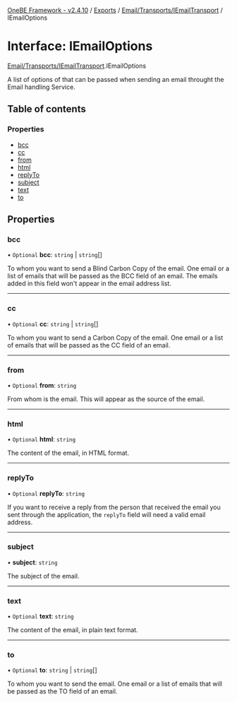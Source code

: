 [OneBE Framework - v2.4.10](../README.md) / [Exports](../modules.md) / [Email/Transports/IEmailTransport](../modules/Email_Transports_IEmailTransport.md) / IEmailOptions

# Interface: IEmailOptions

[Email/Transports/IEmailTransport](../modules/Email_Transports_IEmailTransport.md).IEmailOptions

A list of options of that can be passed when sending an email throught
the Email handling Service.

## Table of contents

### Properties

- [bcc](Email_Transports_IEmailTransport.IEmailOptions.md#bcc)
- [cc](Email_Transports_IEmailTransport.IEmailOptions.md#cc)
- [from](Email_Transports_IEmailTransport.IEmailOptions.md#from)
- [html](Email_Transports_IEmailTransport.IEmailOptions.md#html)
- [replyTo](Email_Transports_IEmailTransport.IEmailOptions.md#replyto)
- [subject](Email_Transports_IEmailTransport.IEmailOptions.md#subject)
- [text](Email_Transports_IEmailTransport.IEmailOptions.md#text)
- [to](Email_Transports_IEmailTransport.IEmailOptions.md#to)

## Properties

### bcc

• `Optional` **bcc**: `string` \| `string`[]

To whom you want to send a Blind Carbon Copy of the email. One email or a list of emails
that will be passed as the BCC field of an email. The emails added in this field won't
appear in the email address list.

___

### cc

• `Optional` **cc**: `string` \| `string`[]

To whom you want to send a Carbon Copy of the email. One email or a list of emails
that will be passed as the CC field of an email.

___

### from

• `Optional` **from**: `string`

From whom is the email. This will appear as the source of the email.

___

### html

• `Optional` **html**: `string`

The content of the email, in HTML format.

___

### replyTo

• `Optional` **replyTo**: `string`

If you want to receive a reply from the person that received the email you sent
through the application, the `replyTo` field will need a valid email address.

___

### subject

• **subject**: `string`

The subject of the email.

___

### text

• `Optional` **text**: `string`

The content of the email, in plain text format.

___

### to

• `Optional` **to**: `string` \| `string`[]

To whom you want to send the email. One email or a list of emails that will
be passed as the TO field of an email.
